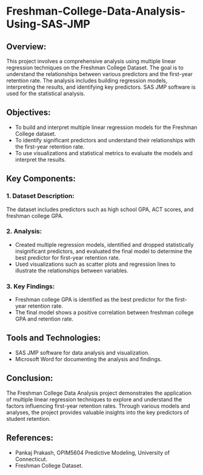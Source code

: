 # Freshman-College-Data-Analysis-Using-SAS-JMP

## Overview:

This project involves a comprehensive analysis using multiple linear regression techniques on the Freshman College Dataset. The goal is to understand the relationships between various predictors and the first-year retention rate. The analysis includes building regression models, interpreting the results, and identifying key predictors. SAS JMP software is used for the statistical analysis.

## Objectives:

* To build and interpret multiple linear regression models for the Freshman College dataset.
* To identify significant predictors and understand their relationships with the first-year retention rate.
* To use visualizations and statistical metrics to evaluate the models and interpret the results.

## Key Components:

### 1. Dataset Description:

The dataset includes predictors such as high school GPA, ACT scores, and freshman college GPA.

### 2. Analysis:

* Created multiple regression models, identified and dropped statistically insignificant predictors, and evaluated the final model to determine the best predictor for first-year retention rate.
* Used visualizations such as scatter plots and regression lines to illustrate the relationships between variables.

### 3. Key Findings:

* Freshman college GPA is identified as the best predictor for the first-year retention rate.
* The final model shows a positive correlation between freshman college GPA and retention rate.

## Tools and Technologies:

* SAS JMP software for data analysis and visualization.
* Microsoft Word for documenting the analysis and findings.

## Conclusion:

The Freshman College Data Analysis project demonstrates the application of multiple linear regression techniques to explore and understand the factors influencing first-year retention rates. Through various models and analyses, the project provides valuable insights into the key predictors of student retention.

## References:

* Pankaj Prakash, OPIM5604 Predictive Modeling, University of Connecticut.
* Freshman College Dataset.
